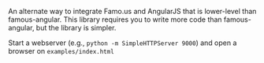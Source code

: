 An alternate way to integrate Famo.us and AngularJS that is lower-level than famous-angular.
This library requires you to write more code than famous-angular, but the library is simpler.

Start a webserver (e.g., `python -m SimpleHTTPServer 9000`) and open a browser on `examples/index.html`